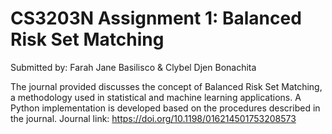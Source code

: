 # CS3203N Assignment 1: Balanced Risk Set Matching

Submitted by: Farah Jane Basilisco & Clybel Djen Bonachita

The journal provided discusses the concept of Balanced Risk Set Matching, a methodology used in statistical and machine learning applications. A Python implementation is developed based on the procedures described in the journal. Journal link: https://doi.org/10.1198/016214501753208573 

